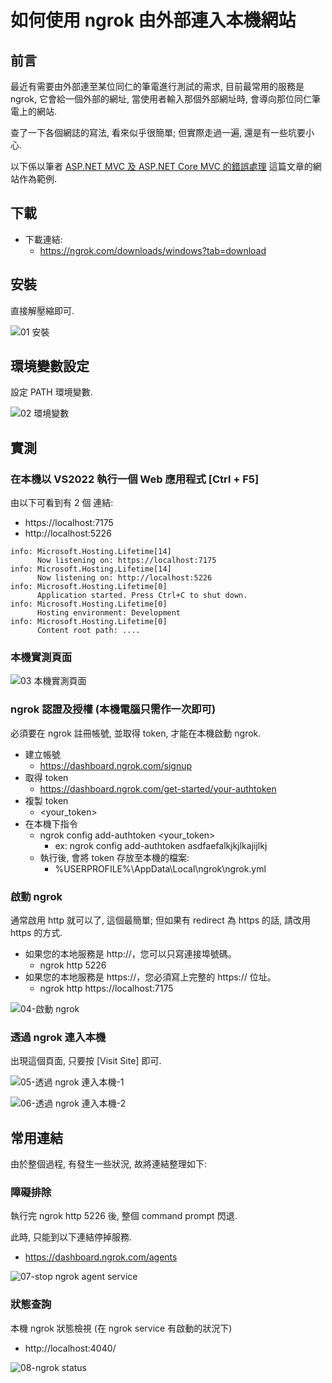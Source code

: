 
# 如何使用 ngrok 由外部連入本機網站

## 前言

最近有需要由外部連至某位同仁的筆電進行測試的需求, 目前最常用的服務是 ngrok, 它會給一個外部的網址, 當使用者輸入那個外部網址時, 會導向那位同仁筆電上的網站.  

查了一下各個網誌的寫法, 看來似乎很簡單; 但實際走過一遍, 還是有一些坑要小心.  

以下係以筆者 <a href="https://www.jasperstudy.com/2024/02/aspnet-mvc-aspnet-core-mvc.html" target="_blank">ASP.NET MVC 及 ASP.NET Core MVC 的錯誤處理</a> 這篇文章的網站作為範例.  

<!-- more -->

## 下載

- 下載連結: 
  - https://ngrok.com/downloads/windows?tab=download 

## 安裝

直接解壓縮即可.  

![01 安裝](pictures/01-安裝.png)  

## 環境變數設定

設定 PATH 環境變數.  

![02 環境變數](pictures/02-環境變數.png)  

## 實測

### 在本機以 VS2022 執行一個 Web 應用程式 [Ctrl + F5]

由以下可看到有 2 個 連結:
- https://localhost:7175
- http://localhost:5226 

```plaintext
info: Microsoft.Hosting.Lifetime[14]
      Now listening on: https://localhost:7175
info: Microsoft.Hosting.Lifetime[14]
      Now listening on: http://localhost:5226
info: Microsoft.Hosting.Lifetime[0]
      Application started. Press Ctrl+C to shut down.
info: Microsoft.Hosting.Lifetime[0]
      Hosting environment: Development
info: Microsoft.Hosting.Lifetime[0]
      Content root path: ....
```
 
### 本機實測頁面

![03 本機實測頁面](pictures/03-本機實測頁面.png)  


### ngrok 認證及授權 (本機電腦只需作一次即可)

必須要在 ngrok 註冊帳號, 並取得 token, 才能在本機啟動 ngrok.

- 建立帳號
	- https://dashboard.ngrok.com/signup
- 取得 token 
	- https://dashboard.ngrok.com/get-started/your-authtoken
- 複製 token
	- <your_token>
- 在本機下指令
	- ngrok config add-authtoken <your_token>
		- ex: ngrok config add-authtoken asdfaefalkjkjlkajijlkj
	- 執行後, 會將 token 存放至本機的檔案: 
		- %USERPROFILE%\AppData\Local\ngrok\ngrok.yml


### 啟動 ngrok

通常啟用 http 就可以了, 這個最簡單; 但如果有 redirect 為 https 的話, 請改用 https 的方式.

- 如果您的本地服務是 http://，您可以只寫連接埠號碼。
	- ngrok http 5226
- 如果您的本地服務是 https://，您必須寫上完整的 https:// 位址。
	- ngrok http https://localhost:7175
	
![04-啟動 ngrok](pictures/04-啟動%20ngrok.png)  


### 透過 ngrok 連入本機

出現這個頁面, 只要按 [Visit Site] 即可.

![05-透過 ngrok 連入本機-1](pictures/05-透過%20ngrok%20連入本機-1.png)  

![06-透過 ngrok 連入本機-2](pictures/06-透過%20ngrok%20連入本機-2.png)  


## 常用連結

由於整個過程, 有發生一些狀況, 故將連結整理如下: 

### 障礙排除

執行完 ngrok http 5226 後, 整個 command prompt 閃退.

此時, 只能到以下連結停掉服務.
- https://dashboard.ngrok.com/agents 

![07-stop ngrok agent service](pictures/07-stop%20ngrok%20agent%20service.png)  

### 狀態查詢

本機 ngrok 狀態檢視 (在 ngrok service 有啟動的狀況下) 
- http://localhost:4040/ 

![08-ngrok status](pictures/08-ngrok%20status.png)   


